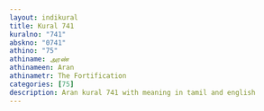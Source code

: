 ```yaml
---
layout: indikural
title: Kural 741
kuralno: "741"
abskno: "0741"
athino: "75"
athiname: அரண்
athinameen: Aran
athinametr: The Fortification
categories: [75]
description: Aran kural 741 with meaning in tamil and english 
---
```



